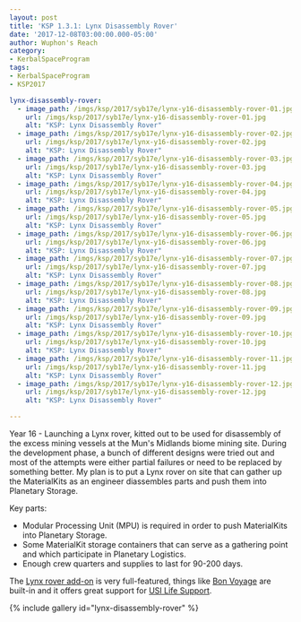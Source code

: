 ```yaml
---
layout: post
title: 'KSP 1.3.1: Lynx Disassembly Rover'
date: '2017-12-08T03:00:00.000-05:00'
author: Wuphon's Reach
category:
- KerbalSpaceProgram
tags:
- KerbalSpaceProgram
- KSP2017

lynx-disassembly-rover:
  - image_path: /imgs/ksp/2017/syb17e/lynx-y16-disassembly-rover-01.jpg
    url: /imgs/ksp/2017/syb17e/lynx-y16-disassembly-rover-01.jpg
    alt: "KSP: Lynx Disassembly Rover"
  - image_path: /imgs/ksp/2017/syb17e/lynx-y16-disassembly-rover-02.jpg
    url: /imgs/ksp/2017/syb17e/lynx-y16-disassembly-rover-02.jpg
    alt: "KSP: Lynx Disassembly Rover"
  - image_path: /imgs/ksp/2017/syb17e/lynx-y16-disassembly-rover-03.jpg
    url: /imgs/ksp/2017/syb17e/lynx-y16-disassembly-rover-03.jpg
    alt: "KSP: Lynx Disassembly Rover"
  - image_path: /imgs/ksp/2017/syb17e/lynx-y16-disassembly-rover-04.jpg
    url: /imgs/ksp/2017/syb17e/lynx-y16-disassembly-rover-04.jpg
    alt: "KSP: Lynx Disassembly Rover"
  - image_path: /imgs/ksp/2017/syb17e/lynx-y16-disassembly-rover-05.jpg
    url: /imgs/ksp/2017/syb17e/lynx-y16-disassembly-rover-05.jpg
    alt: "KSP: Lynx Disassembly Rover"
  - image_path: /imgs/ksp/2017/syb17e/lynx-y16-disassembly-rover-06.jpg
    url: /imgs/ksp/2017/syb17e/lynx-y16-disassembly-rover-06.jpg
    alt: "KSP: Lynx Disassembly Rover"
  - image_path: /imgs/ksp/2017/syb17e/lynx-y16-disassembly-rover-07.jpg
    url: /imgs/ksp/2017/syb17e/lynx-y16-disassembly-rover-07.jpg
    alt: "KSP: Lynx Disassembly Rover"
  - image_path: /imgs/ksp/2017/syb17e/lynx-y16-disassembly-rover-08.jpg
    url: /imgs/ksp/2017/syb17e/lynx-y16-disassembly-rover-08.jpg
    alt: "KSP: Lynx Disassembly Rover"
  - image_path: /imgs/ksp/2017/syb17e/lynx-y16-disassembly-rover-09.jpg
    url: /imgs/ksp/2017/syb17e/lynx-y16-disassembly-rover-09.jpg
    alt: "KSP: Lynx Disassembly Rover"
  - image_path: /imgs/ksp/2017/syb17e/lynx-y16-disassembly-rover-10.jpg
    url: /imgs/ksp/2017/syb17e/lynx-y16-disassembly-rover-10.jpg
    alt: "KSP: Lynx Disassembly Rover"
  - image_path: /imgs/ksp/2017/syb17e/lynx-y16-disassembly-rover-11.jpg
    url: /imgs/ksp/2017/syb17e/lynx-y16-disassembly-rover-11.jpg
    alt: "KSP: Lynx Disassembly Rover"
  - image_path: /imgs/ksp/2017/syb17e/lynx-y16-disassembly-rover-12.jpg
    url: /imgs/ksp/2017/syb17e/lynx-y16-disassembly-rover-12.jpg
    alt: "KSP: Lynx Disassembly Rover"

---
```


Year 16 - Launching a Lynx rover, kitted out to be used for disassembly of the excess mining vessels at the Mun's Midlands biome mining site.  During the development phase, a bunch of different designs were tried out and most of the attempts were either partial failures or need to be replaced by something better.  My plan is to put a Lynx rover on site that can gather up the MaterialKits as an engineer diassembles parts and push them into Planetary Storage.

Key parts:

- Modular Processing Unit (MPU) is required in order to push MaterialKits into Planetary Storage.
- Some MaterialKit storage containers that can serve as a gathering point and which participate in Planetary Logistics.
- Enough crew quarters and supplies to last for 90-200 days.

The [Lynx rover add-on](https://forum.kerbalspaceprogram.com/index.php?/topic/155344-13x-feline-utility-rovers-v104-13october-2017/) is very full-featured, things like [Bon Voyage](https://forum.kerbalspaceprogram.com/index.php?/topic/147876-ksp-131-bon-voyage-01321-make-your-wheels-rolling-2017-10-15/) are built-in and it offers great support for [USI Life Support](https://forum.kerbalspaceprogram.com/index.php?/topic/105202-13-usi-life-support-050/).

{% include gallery id="lynx-disassembly-rover" %}
